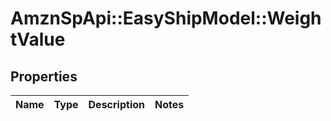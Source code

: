 # AmznSpApi::EasyShipModel::WeightValue

## Properties
Name | Type | Description | Notes
------------ | ------------- | ------------- | -------------

